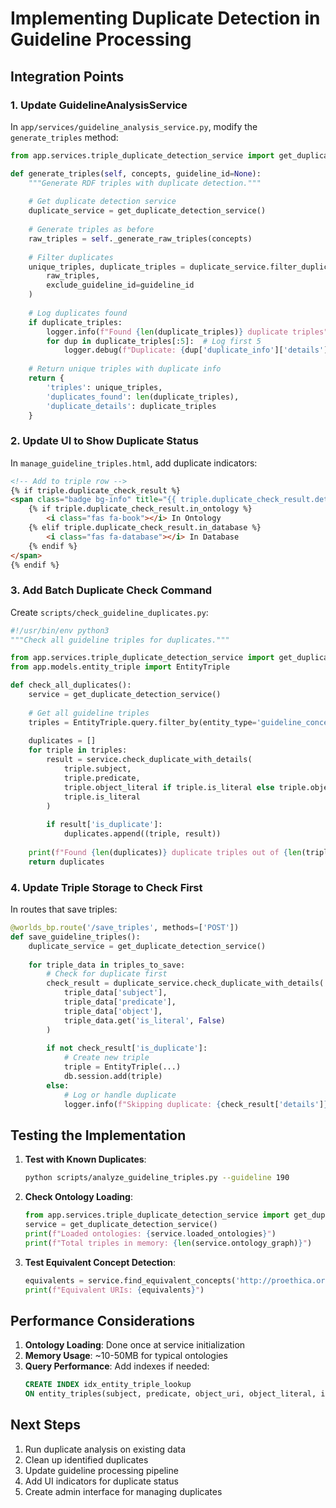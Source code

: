 # Implementing Duplicate Detection in Guideline Processing

## Integration Points

### 1. Update GuidelineAnalysisService

In `app/services/guideline_analysis_service.py`, modify the `generate_triples` method:

```python
from app.services.triple_duplicate_detection_service import get_duplicate_detection_service

def generate_triples(self, concepts, guideline_id=None):
    """Generate RDF triples with duplicate detection."""
    
    # Get duplicate detection service
    duplicate_service = get_duplicate_detection_service()
    
    # Generate triples as before
    raw_triples = self._generate_raw_triples(concepts)
    
    # Filter duplicates
    unique_triples, duplicate_triples = duplicate_service.filter_duplicate_triples(
        raw_triples, 
        exclude_guideline_id=guideline_id
    )
    
    # Log duplicates found
    if duplicate_triples:
        logger.info(f"Found {len(duplicate_triples)} duplicate triples")
        for dup in duplicate_triples[:5]:  # Log first 5
            logger.debug(f"Duplicate: {dup['duplicate_info']['details']}")
    
    # Return unique triples with duplicate info
    return {
        'triples': unique_triples,
        'duplicates_found': len(duplicate_triples),
        'duplicate_details': duplicate_triples
    }
```

### 2. Update UI to Show Duplicate Status

In `manage_guideline_triples.html`, add duplicate indicators:

```html
<!-- Add to triple row -->
{% if triple.duplicate_check_result %}
<span class="badge bg-info" title="{{ triple.duplicate_check_result.details }}">
    {% if triple.duplicate_check_result.in_ontology %}
        <i class="fas fa-book"></i> In Ontology
    {% elif triple.duplicate_check_result.in_database %}
        <i class="fas fa-database"></i> In Database
    {% endif %}
</span>
{% endif %}
```

### 3. Add Batch Duplicate Check Command

Create `scripts/check_guideline_duplicates.py`:

```python
#!/usr/bin/env python3
"""Check all guideline triples for duplicates."""

from app.services.triple_duplicate_detection_service import get_duplicate_detection_service
from app.models.entity_triple import EntityTriple

def check_all_duplicates():
    service = get_duplicate_detection_service()
    
    # Get all guideline triples
    triples = EntityTriple.query.filter_by(entity_type='guideline_concept').all()
    
    duplicates = []
    for triple in triples:
        result = service.check_duplicate_with_details(
            triple.subject,
            triple.predicate,
            triple.object_literal if triple.is_literal else triple.object_uri,
            triple.is_literal
        )
        
        if result['is_duplicate']:
            duplicates.append((triple, result))
    
    print(f"Found {len(duplicates)} duplicate triples out of {len(triples)}")
    return duplicates
```

### 4. Update Triple Storage to Check First

In routes that save triples:

```python
@worlds_bp.route('/save_triples', methods=['POST'])
def save_guideline_triples():
    duplicate_service = get_duplicate_detection_service()
    
    for triple_data in triples_to_save:
        # Check for duplicate first
        check_result = duplicate_service.check_duplicate_with_details(
            triple_data['subject'],
            triple_data['predicate'],
            triple_data['object'],
            triple_data.get('is_literal', False)
        )
        
        if not check_result['is_duplicate']:
            # Create new triple
            triple = EntityTriple(...)
            db.session.add(triple)
        else:
            # Log or handle duplicate
            logger.info(f"Skipping duplicate: {check_result['details']}")
```

## Testing the Implementation

1. **Test with Known Duplicates**:
   ```bash
   python scripts/analyze_guideline_triples.py --guideline 190
   ```

2. **Check Ontology Loading**:
   ```python
   from app.services.triple_duplicate_detection_service import get_duplicate_detection_service
   service = get_duplicate_detection_service()
   print(f"Loaded ontologies: {service.loaded_ontologies}")
   print(f"Total triples in memory: {len(service.ontology_graph)}")
   ```

3. **Test Equivalent Concept Detection**:
   ```python
   equivalents = service.find_equivalent_concepts('http://proethica.org/ontology/PublicSafety')
   print(f"Equivalent URIs: {equivalents}")
   ```

## Performance Considerations

1. **Ontology Loading**: Done once at service initialization
2. **Memory Usage**: ~10-50MB for typical ontologies
3. **Query Performance**: Add indexes if needed:
   ```sql
   CREATE INDEX idx_entity_triple_lookup 
   ON entity_triples(subject, predicate, object_uri, object_literal, is_literal);
   ```

## Next Steps

1. Run duplicate analysis on existing data
2. Clean up identified duplicates
3. Update guideline processing pipeline
4. Add UI indicators for duplicate status
5. Create admin interface for managing duplicates